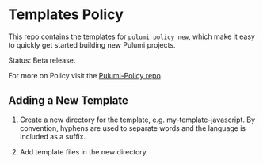 # Templates Policy

This repo contains the templates for `pulumi policy new`, which make it easy to quickly get started building new Pulumi projects.

Status: Beta release.

For more on Policy visit the [Pulumi-Policy repo](https://github.com/pulumi/pulumi-policy).

## Adding a New Template

1. Create a new directory for the template, e.g. my-template-javascript. By convention, hyphens are used to separate words and the language is included as a suffix.

1. Add template files in the new directory.
